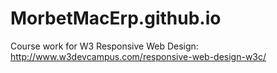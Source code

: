MorbetMacErp.github.io
==============

Course work for W3 Responsive Web Design: http://www.w3devcampus.com/responsive-web-design-w3c/
